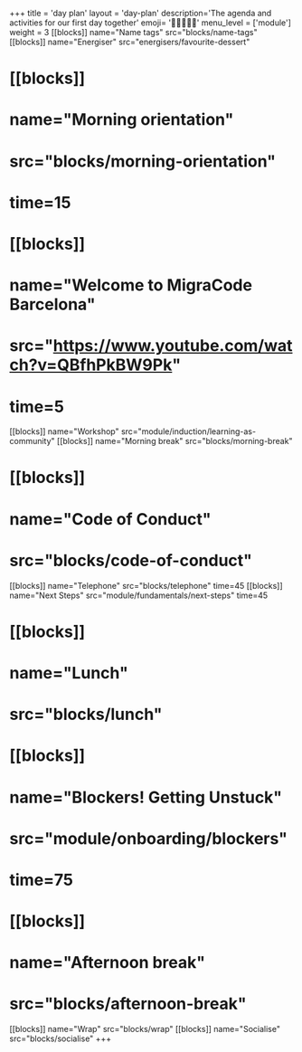 +++
title = 'day plan'
layout = 'day-plan'
description='The agenda and activities for our first day together'
emoji= '🧑🏾‍🤝‍🧑🏾'
menu_level = ['module']
weight = 3
[[blocks]]
name="Name tags"
src="blocks/name-tags"
[[blocks]]
name="Energiser"
src="energisers/favourite-dessert"
# [[blocks]]
# name="Morning orientation"
# src="blocks/morning-orientation"
# time=15
# [[blocks]]
# name="Welcome to MigraCode Barcelona"
# src="https://www.youtube.com/watch?v=QBfhPkBW9Pk"
# time=5
[[blocks]]
name="Workshop"
src="module/induction/learning-as-community"
[[blocks]]
name="Morning break"
src="blocks/morning-break"
# [[blocks]]
# name="Code of Conduct"
# src="blocks/code-of-conduct"
[[blocks]]
name="Telephone"
src="blocks/telephone"
time=45
[[blocks]]
name="Next Steps"
src="module/fundamentals/next-steps"
time=45
# [[blocks]]
# name="Lunch"
# src="blocks/lunch"
# [[blocks]]
# name="Blockers! Getting Unstuck"
# src="module/onboarding/blockers"
# time=75
# [[blocks]]
# name="Afternoon break"
# src="blocks/afternoon-break"
[[blocks]]
name="Wrap"
src="blocks/wrap"
[[blocks]]
name="Socialise"
src="blocks/socialise"
+++
